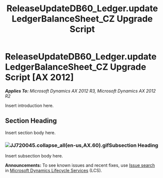 ﻿---
title: ReleaseUpdateDB60_Ledger.updateLedgerBalanceSheet_CZ Upgrade Script
TOCTitle: ReleaseUpdateDB60_Ledger.updateLedgerBalanceSheet_CZ Upgrade Script
ms:assetid: f8cd1a1e-f104-b77a-486f-e11389118187
ms:mtpsurl: https://msdn.microsoft.com/en-us/library/JJ720045(v=AX.60)
ms:contentKeyID: 49712351
ms.date: 05/18/2015
mtps_version: v=AX.60
---

# ReleaseUpdateDB60\_Ledger.updateLedgerBalanceSheet\_CZ Upgrade Script [AX 2012]


_**Applies To:** Microsoft Dynamics AX 2012 R3, Microsoft Dynamics AX 2012 R2_

Insert introduction here.

## Section Heading

Insert section body here.

### ![JJ720045.collapse\_all(en-us,AX.60).gif](images/Gg863931.collapse_all(en-us,AX.60).gif "JJ720045.collapse_all(en-us,AX.60).gif")Subsection Heading

Insert subsection body here.

  
**Announcements:** To see known issues and recent fixes, use [Issue search](http://go.microsoft.com/fwlink/?linkid=389258) in [Microsoft Dynamics Lifecycle Services](http://go.microsoft.com/fwlink/?linkid=306505) (LCS).

